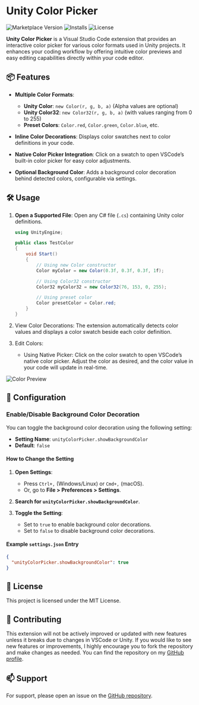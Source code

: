 # Unity Color Picker

![Marketplace Version](https://img.shields.io/vscode-marketplace/v/KadirTabak.unity-color-picker)
![Installs](https://img.shields.io/visual-studio-marketplace/i/KadirTabak.unity-color-picker)
![License](https://img.shields.io/github/license/jeduf/unity-color-picker.svg)

**Unity Color Picker** is a Visual Studio Code extension that provides an interactive color picker for various color formats used in Unity projects. It enhances your coding workflow by offering intuitive color previews and easy editing capabilities directly within your code editor.

## 📦 Features

- **Multiple Color Formats**:
  - **Unity Color**: `new Color(r, g, b, a)` (Alpha values are optional)
  - **Unity Color32**: `new Color32(r, g, b, a)` (with values ranging from 0 to 255)
  - **Preset Colors**: `Color.red`, `Color.green`, `Color.blue`, etc.

- **Inline Color Decorations**: Displays color swatches next to color definitions in your code.
- **Native Color Picker Integration**: Click on a swatch to open VSCode’s built-in color picker for easy color adjustments.
- **Optional Background Color**: Adds a background color decoration behind detected colors, configurable via settings.

## 🛠 Usage

1. **Open a Supported File**: Open any C# file (`.cs`) containing Unity color definitions.

   ```csharp
   using UnityEngine;

   public class TestColor
   {
       void Start()
       {
           // Using new Color constructor
           Color myColor = new Color(0.3f, 0.3f, 0.3f, 1f);

           // Using Color32 constructor
           Color32 myColor32 = new Color32(76, 153, 0, 255);

           // Using preset color
           Color presetColor = Color.red;
       }
   }
2. View Color Decorations: The extension automatically detects color values and displays a color swatch beside each color definition.

3. Edit Colors:

    - Using Native Picker: Click on the color swatch to open VSCode’s native color picker. Adjust the color as desired, and the color value in your code will update in real-time.

![Color Preview](https://raw.githubusercontent.com/jeduf/unity-color-picker/master/preview.png)

## 🔧 Configuration

### Enable/Disable Background Color Decoration

You can toggle the background color decoration using the following setting:

- **Setting Name**: `unityColorPicker.showBackgroundColor`
- **Default**: `false`

#### How to Change the Setting

1. **Open Settings**:
   - Press `Ctrl+,` (Windows/Linux) or `Cmd+,` (macOS).
   - Or, go to **File > Preferences > Settings**.

2. **Search for `unityColorPicker.showBackgroundColor`**.

3. **Toggle the Setting**:
   - Set to `true` to enable background color decorations.
   - Set to `false` to disable background color decorations.

#### Example `settings.json` Entry

```json
{
  "unityColorPicker.showBackgroundColor": true
}
```

## 🧾 License

This project is licensed under the MIT License.

## 🤝 Contributing

This extension will not be actively improved or updated with new features unless it breaks due to changes in VSCode or Unity. If you would like to see new features or improvements, I highly encourage you to fork the repository and make changes as needed. You can find the repository on my [GitHub profile](https://github.com/jeduf).

## 📫 Support

For support, please open an issue on the [GitHub repository](https://github.com/jeduf/unity-color-picker/issues).

